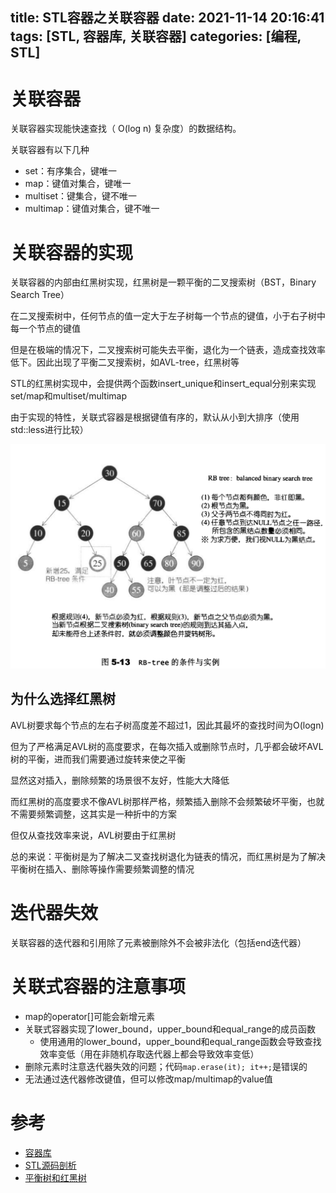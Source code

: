 title: STL容器之关联容器
date: 2021-11-14 20:16:41
tags: [STL, 容器库, 关联容器]
categories: [编程, STL]
---

# 关联容器

关联容器实现能快速查找（ O(log n) 复杂度）的数据结构。

关联容器有以下几种

- set：有序集合，键唯一
- map：键值对集合，键唯一
- multiset：键集合，键不唯一
- multimap：键值对集合，键不唯一

# 关联容器的实现

关联容器的内部由红黑树实现，红黑树是一颗平衡的二叉搜索树（BST，Binary Search Tree）

在二叉搜索树中，任何节点的值一定大于左子树每一个节点的键值，小于右子树中每一个节点的键值

但是在极端的情况下，二叉搜索树可能失去平衡，退化为一个链表，造成查找效率低下。因此出现了平衡二叉搜索树，如AVL-tree，红黑树等

STL的红黑树实现中，会提供两个函数insert_unique和insert_equal分别来实现set/map和multiset/multimap

由于实现的特性，关联式容器是根据键值有序的，默认从小到大排序（使用std::less<T>进行比较）

![rbtree](/images/rbtree.png)

## 为什么选择红黑树

AVL树要求每个节点的左右子树高度差不超过1，因此其最坏的查找时间为O(logn)

但为了严格满足AVL树的高度要求，在每次插入或删除节点时，几乎都会破坏AVL树的平衡，进而我们需要通过旋转来使之平衡

显然这对插入，删除频繁的场景很不友好，性能大大降低

而红黑树的高度要求不像AVL树那样严格，频繁插入删除不会频繁破坏平衡，也就不需要频繁调整，这其实是一种折中的方案

但仅从查找效率来说，AVL树要由于红黑树

总的来说：平衡树是为了解决二叉查找树退化为链表的情况，而红黑树是为了解决平衡树在插入、删除等操作需要频繁调整的情况

# 迭代器失效

关联容器的迭代器和引用除了元素被删除外不会被非法化（包括end迭代器）

# 关联式容器的注意事项

- map的operator[]可能会新增元素
- 关联式容器实现了lower_bound，upper_bound和equal_range的成员函数
  - 使用通用的lower_bound，upper_bound和equal_range函数会导致查找效率变低（用在非随机存取迭代器上都会导致效率变低）
- 删除元素时注意迭代器失效的问题；代码`map.erase(it); it++;`是错误的
- 无法通过迭代器修改键值，但可以修改map/multimap的value值

# 参考

- [容器库](https://zh.cppreference.com/w/cpp/container)
- [STL源码剖析](https://item.jd.com/11821611.html)
- [平衡树和红黑树](https://zhuanlan.zhihu.com/p/72505589)
